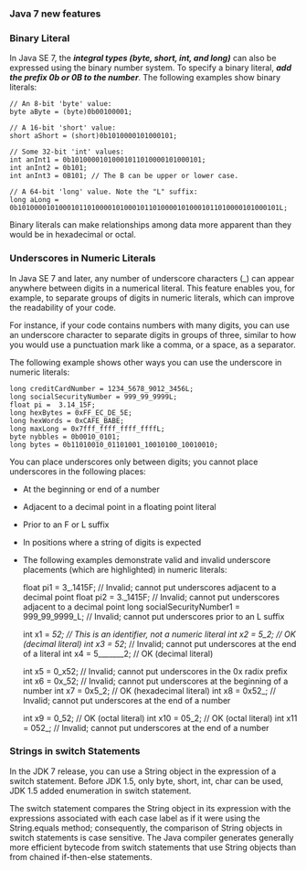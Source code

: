 ### Java 7 new features

### Binary Literal
In Java SE 7, the **_integral types (byte, short, int, and long)_** can also be expressed using the binary number system. 
To specify a binary literal, **_add the prefix 0b or 0B to the number_**. The following examples show binary literals:

    // An 8-bit 'byte' value:
    byte aByte = (byte)0b00100001;
    
    // A 16-bit 'short' value:
    short aShort = (short)0b1010000101000101;
    
    // Some 32-bit 'int' values:
    int anInt1 = 0b10100001010001011010000101000101;
    int anInt2 = 0b101;
    int anInt3 = 0B101; // The B can be upper or lower case.

    // A 64-bit 'long' value. Note the "L" suffix:
    long aLong = 0b1010000101000101101000010100010110100001010001011010000101000101L;

Binary literals can make relationships among data more apparent than they would be in hexadecimal or octal. 

### Underscores in Numeric Literals

In Java SE 7 and later, any number of underscore characters (_) can appear anywhere between digits in a numerical literal. 
This feature enables you, for example, to separate groups of digits in numeric literals, which can improve the readability of your code.

For instance, if your code contains numbers with many digits, you can use an underscore character to separate digits in groups of three, 
similar to how you would use a punctuation mark like a comma, or a space, as a separator.

The following example shows other ways you can use the underscore in numeric literals:

    long creditCardNumber = 1234_5678_9012_3456L;
    long socialSecurityNumber = 999_99_9999L;
    float pi = 	3.14_15F;
    long hexBytes = 0xFF_EC_DE_5E;
    long hexWords = 0xCAFE_BABE;
    long maxLong = 0x7fff_ffff_ffff_ffffL;
    byte nybbles = 0b0010_0101;
    long bytes = 0b11010010_01101001_10010100_10010010;

You can place underscores only between digits; you cannot place underscores in the following places:

* At the beginning or end of a number
* Adjacent to a decimal point in a floating point literal
* Prior to an F or L suffix
* In positions where a string of digits is expected
* The following examples demonstrate valid and invalid underscore placements (which are highlighted) in numeric literals:


    float pi1 = 3_.1415F;      // Invalid; cannot put underscores adjacent to a decimal point
    float pi2 = 3._1415F;      // Invalid; cannot put underscores adjacent to a decimal point
    long socialSecurityNumber1
    = 999_99_9999_L;         // Invalid; cannot put underscores prior to an L suffix
    
    int x1 = _52;              // This is an identifier, not a numeric literal
    int x2 = 5_2;              // OK (decimal literal)
    int x3 = 52_;              // Invalid; cannot put underscores at the end of a literal
    int x4 = 5_______2;        // OK (decimal literal)
    
    int x5 = 0_x52;            // Invalid; cannot put underscores in the 0x radix prefix
    int x6 = 0x_52;            // Invalid; cannot put underscores at the beginning of a number
    int x7 = 0x5_2;            // OK (hexadecimal literal)
    int x8 = 0x52_;            // Invalid; cannot put underscores at the end of a number
    
    int x9 = 0_52;             // OK (octal literal)
    int x10 = 05_2;            // OK (octal literal)
    int x11 = 052_;            // Invalid; cannot put underscores at the end of a number

### Strings in switch Statements

In the JDK 7 release, you can use a String object in the expression of a switch statement.
Before JDK 1.5, only byte, short, int, char can be used, JDK 1.5 added enumeration in switch statement.

The switch statement compares the String object in its expression with the expressions associated with each case label as if it were using the String.equals method; 
consequently, the comparison of String objects in switch statements is case sensitive. 
The Java compiler generates generally more efficient bytecode from switch statements that use String objects than from chained if-then-else statements.
